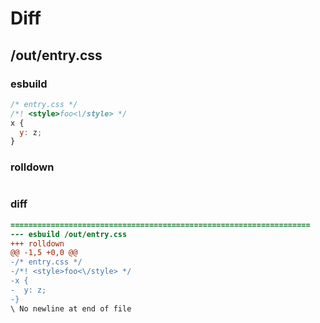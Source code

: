# Diff
## /out/entry.css
### esbuild
```js
/* entry.css */
/*! <style>foo<\/style> */
x {
  y: z;
}
```
### rolldown
```js

```
### diff
```diff
===================================================================
--- esbuild	/out/entry.css
+++ rolldown	
@@ -1,5 +0,0 @@
-/* entry.css */
-/*! <style>foo<\/style> */
-x {
-  y: z;
-}
\ No newline at end of file

```